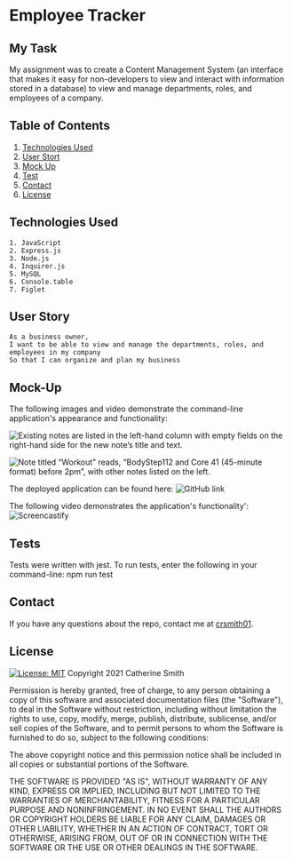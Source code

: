 # Employee Tracker

## My Task

My assignment was to create a Content Management System (an interface that makes it easy for non-developers to view and interact with information stored in a database) to view and manage departments, roles, and employees of a company.


## Table of Contents
1. [Technologies Used](#Technologies-Used)
2. [User Stort](#User-Story)
3. [Mock Up](#Mock-Up)
4. [Test](#Tests)
5. [Contact](#Contact)
6. [License](#License)


## Technologies Used
```
1. JavaScript
2. Express.js
3. Node.js
4. Inquirer.js
5. MySQL
6. Console.table
7. Figlet
```

## User Story

```
As a business owner,
I want to be able to view and manage the departments, roles, and employees in my company
So that I can organize and plan my business
```


## Mock-Up

The following images and video demonstrate the command-line application's appearance and functionality: 

![Existing notes are listed in the left-hand column with empty fields on the right-hand side for the new note’s title and text.](./Assets/11-express-homework-demo-01.png)

![Note titled “Workout” reads, “BodyStep112 and Core 41 (45-minute format) before 2pm”, with other notes listed on the left.](./Assets/11-express-homework-demo-02.png)

The deployed application can be found here:
![GitHub link](https://github.com/crsmith01/hw11-employee-tracker)

The following video demonstrates the application's functionality':
![Screencastify](https://github.com/crsmith01/hw11-employee-tracker)


## Tests
Tests were written with jest. To run tests, enter the following in your command-line: npm run test

## Contact
If you have any questions about the repo, contact me at [crsmith01](https://github.com/crsmith01).


## License
  [![License: MIT](https://img.shields.io/badge/License-MIT-yellow.svg)](https://opensource.org/licenses/MIT)
Copyright 2021 Catherine Smith

Permission is hereby granted, free of charge, to any person obtaining a copy of this software and associated documentation files (the "Software"), to deal in the Software without restriction, including without limitation the rights to use, copy, modify, merge, publish, distribute, sublicense, and/or sell copies of the Software, and to permit persons to whom the Software is furnished to do so, subject to the following conditions:

The above copyright notice and this permission notice shall be included in all copies or substantial portions of the Software.

THE SOFTWARE IS PROVIDED "AS IS", WITHOUT WARRANTY OF ANY KIND, EXPRESS OR IMPLIED, INCLUDING BUT NOT LIMITED TO THE WARRANTIES OF MERCHANTABILITY, FITNESS FOR A PARTICULAR PURPOSE AND NONINFRINGEMENT. IN NO EVENT SHALL THE AUTHORS OR COPYRIGHT HOLDERS BE LIABLE FOR ANY CLAIM, DAMAGES OR OTHER LIABILITY, WHETHER IN AN ACTION OF CONTRACT, TORT OR OTHERWISE, ARISING FROM, OUT OF OR IN CONNECTION WITH THE SOFTWARE OR THE USE OR OTHER DEALINGS IN THE SOFTWARE.